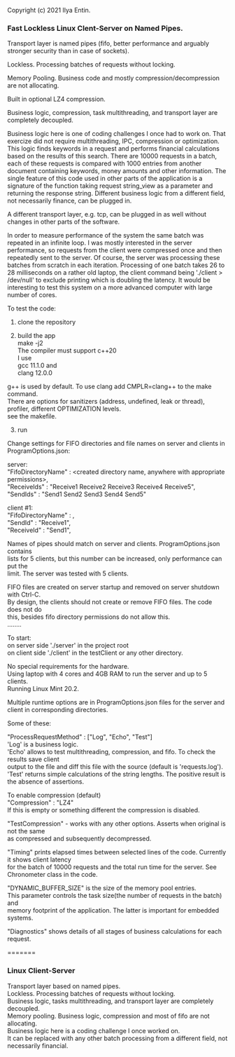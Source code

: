 Copyright (c) 2021 Ilya Entin.

### Fast Lockless Linux Clent-Server on Named Pipes.

Transport layer is named pipes (fifo, better performance and arguably stronger security than in case of sockets).

Lockless. Processing batches of requests without locking.

Memory Pooling. Business code and mostly compression/decompression are not allocating.

Built in optional LZ4 compression.

Business logic, compression, task multithreading, and transport layer are completely decoupled.

Business logic here is one of coding challenges I once had to work on. That exercize did not require multithreading, IPC, compression or optimization. This logic finds keywords in a request and performs financial calculations based on the results of this search. There are 10000 requests in a batch, each of these requests is compared with 1000 entries from another document containing keywords, money amounts and other information. The single feature of this code used in other parts of the application is a signature of the function taking request string_view as a parameter and returning the response string. Different business logic from a different field, not necessarily finance, can be plugged in. 

A different transport layer, e.g. tcp, can be plugged in as well without changes in other parts of the software.

In order to measure performance of the system the same batch was repeated in an infinite loop. I was mostly interested in the server performance, so requests from the client were compressed once and then repeatedly sent to the server. Of course, the server was processing these batches from scratch in each iteration. Processing of one batch takes 26 to 28 milliseconds on a rather old laptop, the client command being './client > /dev/null' to exclude printing which is doubling the latency. It would be interesting to test this system on a more advanced computer with large number of cores.

To test the code:

1. clone the repository

2. build the app\
make -j2\
The compiler must support c++20\
I use\
gcc  11.1.0 and\
clang 12.0.0

g++ is used by default. To use clang add CMPLR=clang++ to the make command.\
There are options for sanitizers (address, undefined, leak or thread), profiler, different OPTIMIZATION levels.\
see the makefile.

3. run

Change settings for FIFO directories and file names on server and clients in ProgramOptions.json:

server:\
  "FifoDirectoryName" : <created directory name, anywhere with appropriate permissions>,\
  "ReceiveIds" : "Receive1 Receive2 Receive3 Receive4 Receive5",\
  "SendIds" : "Send1 Send2 Send3 Send4 Send5"

client #1:\
  "FifoDirectoryName" : <the same as for the server>,\
  "SendId" : "Receive1",\
  "ReceiveId" : "Send1",

Names of pipes should match on server and clients. ProgramOptions.json contains\
lists for 5 clients, but this number can be increased, only performance can put the\
limit. The server was tested with 5 clients.

FIFO files are created on server startup and removed on server shutdown with Ctrl-C.\
By design, the clients should not create or remove FIFO files. The code does not do\
this, besides fifo directory permissions do not allow this.\
........

To start:\
on server side './server' in the project root\
on client side './client' in the testClient or any other directory.

No special requirements for the hardware.\
Using laptop with 4 cores and 4GB RAM to run the server and up to 5 clients.\
Running Linux Mint 20.2.

Multiple runtime options are in ProgramOptions.json files for the server and client
in corresponding directories.

Some of these:

"ProcessRequestMethod" : ["Log", "Echo", "Test"]\
'Log' is a business logic.\
'Echo' allows to test multithreading, compression, and fifo. To check the results save client\
output to the file and diff this file with the source (default is 'requests.log').\
'Test' returns simple calculations of the string lengths. The positive result is the absence of assertions.

To enable compression (default)\
"Compression" : "LZ4"\
If this is empty or something different the compression is disabled.

"TestCompression" - works with any other options. Asserts when original is not the same\
as compressed and subsequently decompressed.

"Timing" prints elapsed times between selected lines of the code. Currently it shows client latency\
for the batch of 10000 requests and the total run time for the server. See Chronometer class in the code.

"DYNAMIC_BUFFER_SIZE" is the size of the memory pool entries.\
This parameter controls the task size(the number of requests in the batch) and\
memory footprint of the application. The latter is important for embedded systems.

"Diagnostics" shows details of all stages of business calculations for each request.

=======
### Linux Client-Server
Transport layer based on named pipes.\
Lockless. Processing batches of requests  without locking.\
Business logic, tasks multithreading, and transport layer are completely decoupled.\
Memory pooling. Business logic, compression and most of fifo are not allocating.\
Business logic here is a coding challenge I once worked on.\
It can be replaced with any other batch processing from a different field, not necessarily financial.
